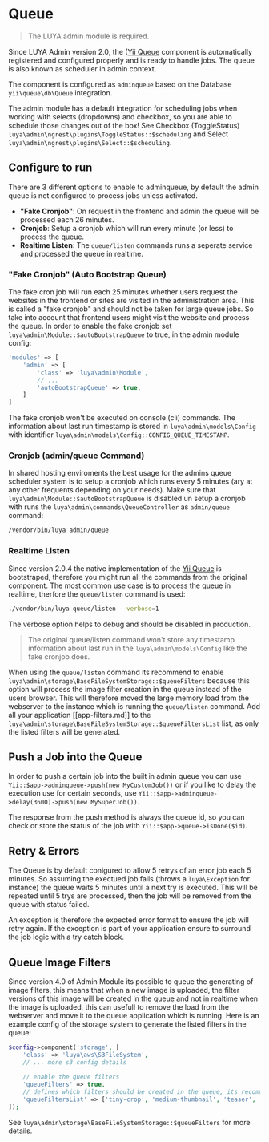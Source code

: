 # Queue

> The LUYA admin module is required.

Since LUYA Admin version 2.0, the ([Yii Queue](https://github.com/yiisoft/yii2-queue) component is automatically registered and configured properly and is ready to handle jobs. The queue is also known as scheduler in admin context.

The component is configured as `adminqueue` based on the Database `yii\queue\db\Queue` integration. 

The admin module has a default integration for scheduling jobs when working with selects (dropdowns) and checkbox, so you are able to schedule those changes out of the box! See Checkbox (ToggleStatus) `luya\admin\ngrest\plugins\ToggleStatus::$scheduling` and Select `luya\admin\ngrest\plugins\Select::$scheduling`.

## Configure to run

There are 3 different options to enable to adminqueue, by default the admin queue is not configured to process jobs unless activated.

+ **"Fake Cronjob"**: On request in the frontend and admin the queue will be processed each 26 minutes.
+ **Cronjob**: Setup a cronjob which will run every minute (or less) to process the queue.
+ **Realtime Listen**: The `queue/listen` commands runs a seperate service and processed the queue in realtime.

### "Fake Cronjob" (Auto Bootstrap Queue)

The fake cron job will run each 25 minutes whether users request the websites in the frontend or sites are visited in the administration area. This is called a "fake cronjob" and should not be taken for large queue jobs. So take into account that frontend users might visit the website and process the queue. In order to enable the fake cronjob set `luya\admin\Module::$autoBootstrapQueue` to true, in the admin module config:

```php
'modules' => [
    'admin' => [
        'class' => 'luya\admin\Module',
        // ...
        'autoBootstrapQueue' => true,
    ]
]
```

The fake cronjob won't be executed on console (cli) commands. The information about last run timestamp is stored in `luya\admin\models\Config` with identifier `luya\admin\models\Config::CONFIG_QUEUE_TIMESTAMP`.

### Cronjob (admin/queue Command)

In shared hosting enviroments the best usage for the admins queue scheduler system is to setup a cronjob which runs every 5 minutes (ary at any other frequents depending on your needs). Make sure that `luya\admin\Module::$autoBootstrapQueue` is disabled un setup a cronjob with runs the `luya\admin\commands\QueueController` as `admin/queue` command:

```sh
/vendor/bin/luya admin/queue
```

### Realtime Listen

Since version 2.0.4 the native implementation of the [Yii Queue](https://github.com/yiisoft/yii2-queue) is bootstraped, therefore you might run all the commands from the original component. The most common use case is to process the queue in realtime, therfore the `queue/listen` command is used:

```sh
./vendor/bin/luya queue/listen --verbose=1
```

The verbose option helps to debug and should be disabled in production.

> The original queue/listen command won't store any timestamp information about last run in the `luya\admin\models\Config` like the fake cronjob does.

When using the `queue/listen` command its recommend to enable `luya\admin\storage\BaseFileSystemStorage::$queueFilters` because this option will process the image filter creation in the queue instead of the users browser. This will therefore moved the large memory load from the webserver to the instance which is running the `queue/listen` command. Add all your application [[app-filters.md]] to the `luya\admin\storage\BaseFileSystemStorage::$queueFiltersList` list, as only the listed filters will be generated.

## Push a Job into the Queue

In order to push a certain job into the built in admin queue you can use `Yii::$app->adminqueue->push(new MyCustomJob())` or if you like to delay the execution use for certain seconds, use `Yii::$app->adminqueue->delay(3600)->push(new MySuperJob())`.

The response from the push method is always the queue id, so you can check or store the status of the job with `Yii::$app->queue->isDone($id)`.

## Retry & Errors

The Queue is by default conigured to allow 5 retrys of an error job each 5 minutes. So assuming the exectued job fails (throws a `luya\Exception` for instance) the queue waits 5 minutes until a next try is executed. This will be repeated until 5 trys are processed, then the job will be removed from the queue with status failed.

An exception is therefore the expected error format to ensure the job will retry again. If the exception is part of your application ensure to surround the job logic with a try catch block.

## Queue Image Filters

Since version 4.0 of Admin Module its possible to queue the generating of image filters, this means that when a new image is uploaded, the filter versions of this image will be created in the queue and not in realtime when the image is uploaded, this can usefull to remove the load from the webserver and move it to the queue application which is running. Here is an example config of the storage system to generate the listed filters in the queue:

```php
$config->component('storage', [
    'class' => 'luya\aws\S3FileSystem',
    // ... more s3 config details
    
    // enable the queue filters
    'queueFilters' => true,
    // defines which filters should be created in the queue, its recommend to add the default filters and also maybe some project specific filters
    'queueFiltersList' => ['tiny-crop', 'medium-thumbnail', 'teaser', 'detail'],
]);
```

See `luya\admin\storage\BaseFileSystemStorage::$queueFilters` for more details.
